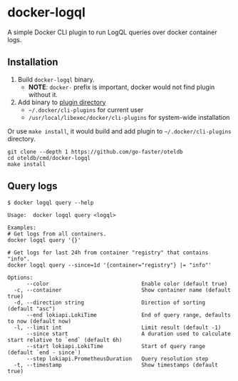 # docker-logql

A simple Docker CLI plugin to run LogQL queries over docker container logs.

## Installation

1. Build `docker-logql` binary.
   - **NOTE**: `docker-` prefix is important, docker would not find plugin without it.
2. Add binary to [plugin directory](https://github.com/docker/cli/blob/34797d167891c11d2e10c1339b072166b77a3378/cli-plugins/manager/manager_unix.go#L5-L8)
   - `~/.docker/cli-plugins` for current user
   - `/usr/local/libexec/docker/cli-plugins` for system-wide installation

Or use `make install`, it would build and add plugin to `~/.docker/cli-plugins` directory.

```console
git clone --depth 1 https://github.com/go-faster/oteldb
cd oteldb/cmd/docker-logql
make install
```

## Query logs

```console
$ docker logql query --help

Usage:  docker logql query <logql>

Examples:
# Get logs from all containers.
docker logql query '{}'

# Get logs for last 24h from container "registry" that contains "info".
docker logql query --since=1d '{container="registry"} |= "info"'

Options:
      --color                             Enable color (default true)
  -c, --container                         Show container name (default true)
  -d, --direction string                  Direction of sorting (default "asc")
      --end lokiapi.LokiTime              End of query range, defaults to now (default now)
  -l, --limit int                         Limit result (default -1)
      --since start                       A duration used to calculate start relative to `end` (default 6h)
      --start lokiapi.LokiTime            Start of query range (default `end - since`)
      --step lokiapi.PrometheusDuration   Query resolution step
  -t, --timestamp                         Show timestamps (default true)
```
